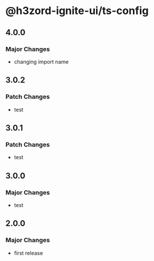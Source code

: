 # @h3zord-ignite-ui/ts-config

## 4.0.0

### Major Changes

- changing import name

## 3.0.2

### Patch Changes

- test

## 3.0.1

### Patch Changes

- test

## 3.0.0

### Major Changes

- test

## 2.0.0

### Major Changes

- first release
